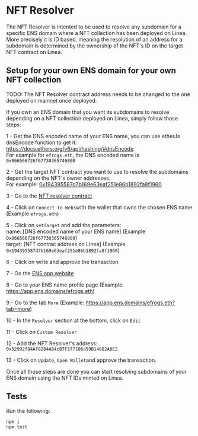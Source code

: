 # NFT Resolver

The NFT Resolver is intented to be used to resolve any subdomain for a specific ENS domain where a NFT collection has been deployed on Linea.  
More precisely it is ID based, meaning the resolution of an address for a subdomain is determined by the ownership of the NFT's ID on the target NFT contract on Linea.

## Setup for your own ENS domain for your own NFT collection

TODO: The NFT Resolver contract address needs to be changed to the one deployed on mainnet once deployed.

If you own an ENS domain that you want its subdomains to resolve depending on a NFT collection deployed on Linea, simply follow those steps:

1 - Get the DNS encoded name of your ENS name, you can use etherJs dnsEncode function to get it: https://docs.ethers.org/v6/api/hashing/#dnsEncode  
For example for `efrogs.eth`, the DNS encoded name is `0x066566726f67730365746800`  

2 - Get the target NFT contract you want to use to resolve the subdomains depending on the NFT's owner addresses.  
For example: [0x194395587d7b169e63eaf251e86b1892fa8f1960](https://lineascan.build/address/0x194395587d7b169e63eaf251e86b1892fa8f1960)  

3 - Go to the [NFT resolver contract](https://sepolia.etherscan.io/address/0x52992f84Af8204A84cB7F1f7106a59B14882A6E2#writeContract)  

4 - Click on `Connect to Web3`with the wallet that owns the chosen ENS name (Example `efrogs.eth`)

5 - Click on `setTarget` and add the parameters:  
 name: [DNS encoded name of your ENS name] (Example `0x066566726f67730365746800`)  
target: [NFT contrac address on Linea] (Example `0x194395587d7b169e63eaf251e86b1892fa8f1960`)  

6 - Click on write and approve the transaction  

7 - Go the [ENS app website](https://app.ens.domains/)  

8 - Go to your ENS name profile page (Example: https://app.ens.domains/efrogs.eth)  

9 - Go to the tab `More` (Example: https://app.ens.domains/efrogs.eth?tab=more)  

10 - In the `Resolver` section at the bottom, click on `Edit`  

11 - Click on `Custom Resolver`  

12 - Add the NFT Resolver's address: `0x52992f84Af8204A84cB7F1f7106a59B14882A6E2`  

13 - Click on `Update`, `Open Wallet`and approve the transaction.

Once all those steps are done you can start resolving subdomains of your ENS domain using the NFT IDs minted on Linea.

## Tests

Run the following:

```shell
npm i
npm test
```
